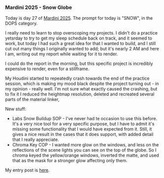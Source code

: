 ### Mardini 2025 - Snow Globe

Today is day 27 of [Mardini 2025][mardini-2025]. The prompt for today is "SNOW",
in the DOPS category.

I really need to learn to stop overscoping my projects. I didn't do a practice
yetsrday to try to get my sleep schedule back on track, and it seemed to work,
but today I had such a great idea for that I wanted to build, and I still
cut out many things I originally wanted to add; but it's nearly 2 AM and here
I am, writing out my report while waiting for it to render.

I could do the report in the morning, but this specific project is incredibly
expensive to render, even for a stillframe.

My Houdini started to repeatedly crash towards the end of the practice session,
which is making my mood black despite the project turning out - in my opinion -
really well. I'm not sure what exactly caused the crashing, but to fix it I
reduced the heightmap resolution, deleted and recreated several parts of the
material linker,

New stuff:

  - Labs Snow Buildup SOP - I've never had te occasion to use this before. It's a very
    nice tool for a very specific purpose, but I have to admit it's missing some
    functionality that I would have expected from it. Still, it gives a nice result
    in the cases that it does support, with added detail that I really appreciate.
  - Chroma Key COP - I wanted more glow on the windows, and less on the reflections
    of the scene lights you can see on the top of the globe. So I chroma keyed the
    yellow/orange windows, inverted the matte, and used that as the mask for a
    stronger glow affecting only them.

My entry post is [here][entry-post].

[mardini-2025]: https://www.sidefx.com/community-main-menu/contests-jams/mardini-2025/
[entry-post]: https://www.sidefx.com/forum/topic/100310/?page=1#post-441887
